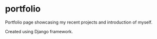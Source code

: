 # portfolio
Portfolio page showcasing my recent projects and introduction of myself. 

Created using Django framework. 
